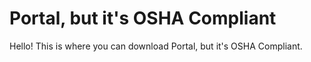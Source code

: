 # Portal, but it's OSHA Compliant

Hello! This is where you can download Portal, but it's OSHA Compliant.
